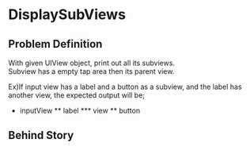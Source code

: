 # DisplaySubViews

## Problem Definition
With given UIView object, print out all its subviews.  
Subview has a empty tap area then its parent view.  

Ex)If input view has a label and a button as a subview, and the label has another view, the expected output will be;  
* inputView
** label
*** view
** button

## Behind Story
